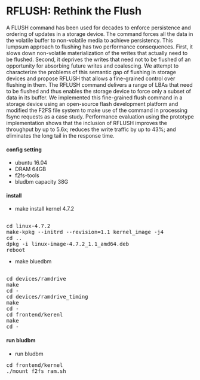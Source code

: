 RFLUSH: Rethink the Flush
=======================================
A FLUSH command has been used for decades to enforce persistence and ordering of updates in a storage device. The command forces all the data in the volatile buffer to non-volatile media to achieve persistency. This lumpsum approach to flushing has two performance consequences. First, it slows down non-volatile materialization of the writes that actually need to be flushed. Second, it deprives the writes that need not to be flushed of an opportunity for absorbing future writes and coalescing. We attempt to characterize the problems of this semantic gap of flushing in storage devices and propose RFLUSH that allows a fine-grained control over flushing in them. The RFLUSH command delivers a range of LBAs that need to be flushed and thus enables the storage device to force only a subset of data in its buffer. We implemented this fine-grained flush command in a storage device using an open-source flash development platform and modified the F2FS file system to make use of the command in processing fsync requests as a case study. Performance evaluation using the prototype implementation shows that the inclusion of RFLUSH improves the throughput by up to 5.6x; reduces the write traffic by up to 43%; and eliminates the long tail in the response time.


#### config setting
* ubuntu 16.04
* DRAM 64GB
* f2fs-tools
* bludbm capacity 38G

#### install
* make install kernel 4.7.2

<pre> 
cd linux-4.7.2
make-kpkg --initrd --revision=1.1 kernel_image -j4
cd ..
dpkg -i linux-image-4.7.2_1.1_amd64.deb
reboot
</pre>
 
* make bluedbm
<pre> 
cd devices/ramdrive
make
cd -
cd devices/ramdrive_timing
make 
cd -
cd frontend/kerenl
make
cd -
</pre>

#### run bludbm
* run bludbm
<pre>
cd frontend/kernel
./mount_f2fs_ram.sh
</pre>







